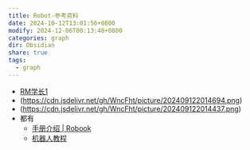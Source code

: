 ```yaml
---
title: Robot-参考资料
date: 2024-10-12T13:01:56+0800
modify: 2024-12-06T00:13:48+0800
categories: graph
dir: Obsidian
share: true
tags:
  - graph
---
```


- [RM学长1](https://www.zhihu.com/people/zengen-38)
- (https://cdn.jsdelivr.net/gh/WncFht/picture/202409122014694.png)  
- (https://cdn.jsdelivr.net/gh/WncFht/picture/202409122014437.png) 
- 都有
	- [手册介绍 | Robook](https://www.robook.org/docs/handbook/intro_handbook)
	- [机器人教程](https://zhuanlan.zhihu.com/p/22266788)